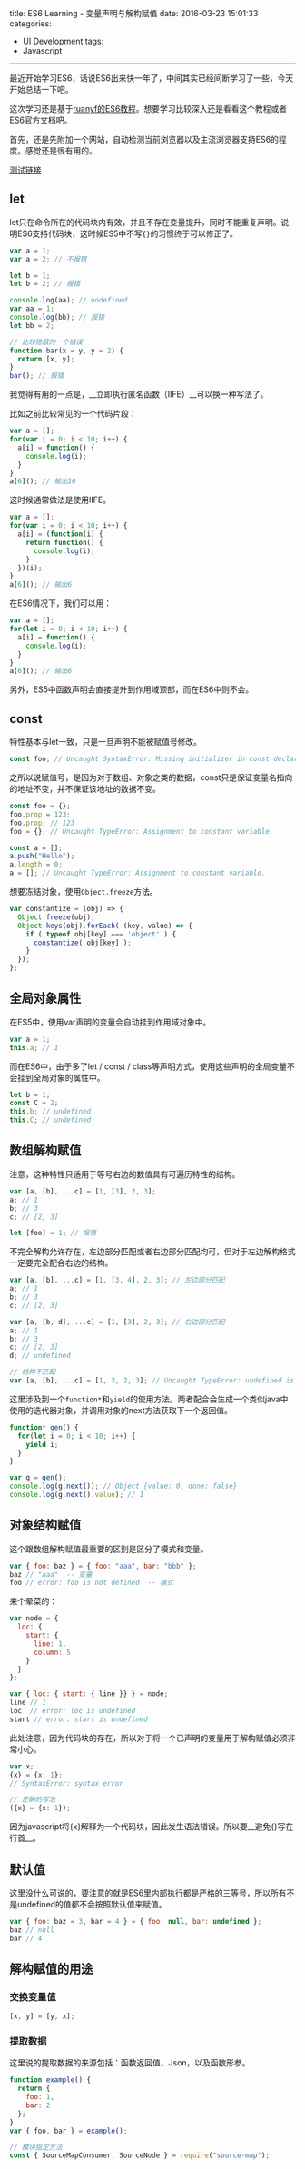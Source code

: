 title: ES6 Learning - 变量声明与解构赋值
date: 2016-03-23 15:01:33
categories:
- UI Development
tags:
- Javascript
---

最近开始学习ES6，话说ES6出来快一年了，中间其实已经间断学习了一些，今天开始总结一下吧。

这次学习还是基于[ruanyf的ES6教程](http://es6.ruanyifeng.com/#README)。想要学习比较深入还是看看这个教程或者[ES6官方文档](http://www.ecma-international.org/ecma-262/6.0/)吧。

首先，还是先附加一个网站，自动检测当前浏览器以及主流浏览器支持ES6的程度。感觉还是很有用的。

[测试链接](http://kangax.github.io/compat-table/es6/)

<!-- more -->

## let

let只在命令所在的代码块内有效，并且不存在变量提升，同时不能重复声明。说明ES6支持代码块，这时候ES5中不写`{}`的习惯终于可以修正了。

```javascript
var a = 1;
var a = 2; // 不报错

let b = 1;
let b = 2; // 报错

console.log(aa); // undefined
var aa = 1;
console.log(bb); // 报错
let bb = 2;

// 比较隐蔽的一个错误
function bar(x = y, y = 2) {
  return [x, y];
}
bar(); // 报错
```

我觉得有用的一点是，__立即执行匿名函数（IIFE）__可以换一种写法了。

比如之前比较常见的一个代码片段：

```javascript
var a = [];
for(var i = 0; i < 10; i++) {
  a[i] = function() {
    console.log(i);
  }
}
a[6](); // 输出10
```

这时候通常做法是使用IIFE。

```javascript
var a = [];
for(var i = 0; i < 10; i++) {
  a[i] = (function(i) {
    return function() {
      console.log(i);
    }
  })(i);
}
a[6](); // 输出6
```

在ES6情况下，我们可以用：

```javascript
var a = [];
for(let i = 0; i < 10; i++) {
  a[i] = function() {
    console.log(i);
  }
}
a[6](); // 输出6
```

另外，ES5中函数声明会直接提升到作用域顶部，而在ES6中则不会。

## const

特性基本与let一致，只是一旦声明不能被赋值号修改。

```javascript
const foo; // Uncaught SyntaxError: Missing initializer in const declaration
```

之所以说赋值号，是因为对于数组、对象之类的数据，const只是保证变量名指向的地址不变，并不保证该地址的数据不变。

```javascript
const foo = {};
foo.prop = 123;
foo.prop; // 123
foo = {}; // Uncaught TypeError: Assignment to constant variable.

const a = [];
a.push("Hello");
a.length = 0;
a = []; // Uncaught TypeError: Assignment to constant variable.
```

想要冻结对象，使用`Object.freeze`方法。

```javascript
var constantize = (obj) => {
  Object.freeze(obj);
  Object.keys(obj).forEach( (key, value) => {
    if ( typeof obj[key] === 'object' ) {
      constantize( obj[key] );
    }
  });
};
```

## 全局对象属性

在ES5中，使用var声明的变量会自动挂到作用域对象中。

```javascript
var a = 1;
this.a; // 1
```

而在ES6中，由于多了let / const / class等声明方式，使用这些声明的全局变量不会挂到全局对象的属性中。

```javascript
let b = 1;
const C = 2;
this.b; // undefined
this.C; // undefined
```

## 数组解构赋值

注意，这种特性只适用于等号右边的数值具有可遍历特性的结构。

```javascript
var [a, [b], ...c] = [1, [3], 2, 3];
a; // 1
b; // 3
c; // [2, 3]

let [foo] = 1; // 报错
```

不完全解构允许存在，左边部分匹配或者右边部分匹配均可，但对于左边解构格式一定要完全配合右边的结构。

```javascript
var [a, [b], ...c] = [1, [3, 4], 2, 3]; // 左边部分匹配
a; // 1
b; // 3
c; // [2, 3]

var [a, [b, d], ...c] = [1, [3], 2, 3]; // 右边部分匹配
a; // 1
b; // 3
c; // [2, 3]
d; // undefined

// 结构不匹配
var [a, [b], ...c] = [1, 3, 2, 3]; // Uncaught TypeError: undefined is not a function
```

这里涉及到一个`function*`和`yield`的使用方法。两者配合会生成一个类似java中使用的迭代器对象，并调用对象的next方法获取下一个返回值。

```javascript
function* gen() {
  for(let i = 0; i < 10; i++) {
    yield i;
  }
}

var g = gen();
console.log(g.next()); // Object {value: 0, done: false}
console.log(g.next().value); // 1
```

## 对象结构赋值

这个跟数组解构赋值最重要的区别是区分了模式和变量。

```javascript
var { foo: baz } = { foo: "aaa", bar: "bbb" };
baz // "aaa"  -- 变量
foo // error: foo is not defined  -- 模式
```

来个晕菜的：

```javascript
var node = {
  loc: {
    start: {
      line: 1,
      column: 5
    }
  }
};

var { loc: { start: { line }} } = node;
line // 1
loc  // error: loc is undefined
start // error: start is undefined
```

此处注意，因为代码块的存在，所以对于将一个已声明的变量用于解构赋值必须非常小心。

```javascript
var x;
{x} = {x: 1};
// SyntaxError: syntax error

// 正确的写法
({x} = {x: 1});
```

因为javascript将{x}解释为一个代码块，因此发生语法错误。所以要__避免{}写在行首__。

## 默认值

这里没什么可说的，要注意的就是ES6里内部执行都是严格的三等号，所以所有不是undefined的值都不会按照默认值来赋值。

```javascript
var { foo: baz = 3, bar = 4 } = { foo: null, bar: undefined };
baz // null
bar // 4
```

## 解构赋值的用途

### 交换变量值

```javascript
[x, y] = [y, x];
```

### 提取数据

这里说的提取数据的来源包括：函数返回值，Json，以及函数形参。

```javascript
function example() {
  return {
    foo: 1,
    bar: 2
  };
}
var { foo, bar } = example();

// 模块指定方法
const { SourceMapConsumer, SourceNode } = require("source-map");
```